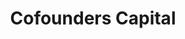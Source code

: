 ---
layout: firm_page
title: "Cofounders Capital"
id: "cofounderscapital.com"
permalink: "/cofounderscapitalcofounderscapital.com/"
website: "https://cofounderscapital.com"
offices: "Durham (United States), Cary (United States)"
investment_stages: "Seed, Series A"
portfolio_companies: ""
portfolio_link: ""
investment_markets: "B2B software"
founded_year: "2015"
description: "Cofounders Capital is a venture capital firm focused on seed-stage B2B software companies in the Southeast United States. They provide seed funding and hands-on guidance to help founders build successful businesses. They have a strong network and offer a value proposition to support startup growth."
linkedin: "https://www.linkedin.com/company/cofounders-capital"
twitter: ""
instagram: ""
team_page: ""
investor_type: "Venture Capital"
crunchbase: "https://www.crunchbase.com/organization/cofounders-capital"
pitchbook: "https://pitchbook.com/profiles/investor/121872-16"

# SEO Optimization
meta_title: "Cofounders Capital - VC Firm - projectstartups.com"
meta_description: "Cofounders Capital, Cofounders Capital is a venture capital firm focused on seed-stage B2B software companies in the Southeast United States. They provide seed funding an..."
meta_keywords: "Cofounders Capital, B2B software, VC firm, venture capital, startup investor, projectstartups.com"
canonical_url: "https://vc.projectstartups.com/cofounderscapitalcofounderscapital.com/"
---
